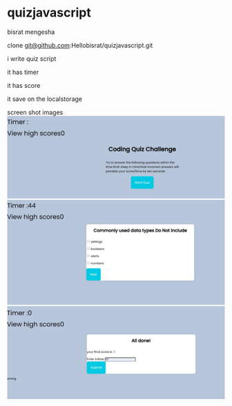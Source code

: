 # quizjavascript
bisrat mengesha

clone  git@github.com:Hellobisrat/quizjavascript.git

i write quiz script

it has timer

it has score

it save on the localstorage

screen shot images
<img src="./images/img1.jpg">
<img src="./images/img2.jpg">
<img src="./images/img3.jpg">
